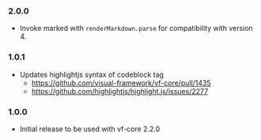 ### 2.0.0

* Invoke marked with `renderMarkdown.parse` for compatibility with version 4.

### 1.0.1

* Updates highlightjs syntax of codeblock tag
  * https://github.com/visual-framework/vf-core/pull/1435
  * https://github.com/highlightjs/highlight.js/issues/2277

### 1.0.0

- Initial release to be used with vf-core 2.2.0
